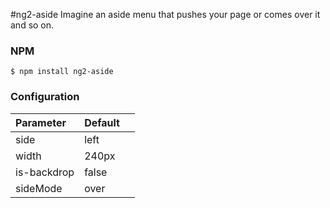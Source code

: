 #ng2-aside
Imagine an aside menu that pushes your page or comes over it and so on.

### NPM

```
$ npm install ng2-aside

```


### Configuration

| Parameter        | Default                        |         |
| :-------------   |:-------------------------------| :-----  |
| side             | left                           |         |
| width            | 240px                          |         |
| is-backdrop      | false                          |         |
| sideMode         | over                           |         |